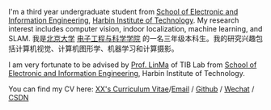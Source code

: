 I'm a third year undergraduate student from [School of Electronic and Information Engineering](https://seie.hit.edu.cn/), [Harbin Institute of Technology](https://www.hit.edu.cn/). My research interest includes computer vision, indoor localization, machine learning, and SLAM.
我是[北京大学](https://www.pku.edu.cn/) [电子工程与科学学院](https://eecs.pku.edu.cn/) 的一名三年级本科生。我的研究兴趣包括计算机视觉、计算机图形学、机器学习和计算摄影。

I am very fortunate to be advised by [Prof. LinMa](https://homepage.hit.edu.cn/malin) of TIB Lab from [School of Electronic and Information Engineering](https://seie.hit.edu.cn/), Harbin Institute of Technology.

You can find my CV here: [XX's Curriculum Vitae](../assets/Curriculum_Vitae.pdf)/[Email](24B305050@stu.hit.edu.cn) / [Github](https://github.com/hxyhxyhxyhxy) / [Wechat](hxy13653684496) / [CSDN](https://blog.csdn.net/hxyzs?spm=1000.2115.3001.5343)

